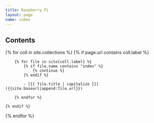 ```yaml
---
title: Raspberry Pi
layout: page
name: index
---
```


## Contents

{% for coll in site.collections %}
	{% if page.url contains coll.label %}

		{% for file in site[coll.label] %}
			{% if file.name contains "index" %}
				{% continue %}
			{% endif %}

			- [{{ file.title | capitalize }}]({{site.baseurl|append:file.url}})

		{% endfor %}

	{% endif %}
{% endfor %}